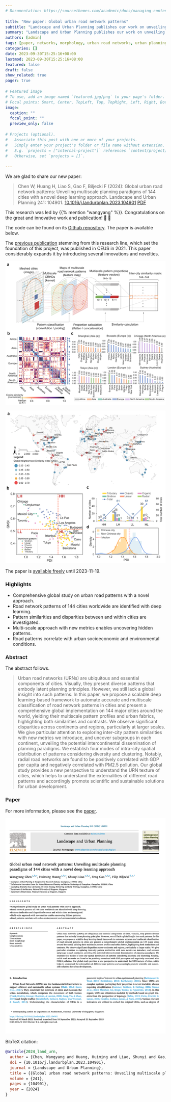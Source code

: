 ```yaml
---
# Documentation: https://sourcethemes.com/academic/docs/managing-content/

title: "New paper: Global urban road network patterns"
subtitle: "Landscape and Urban Planning publishes our work on unveiling multiscale planning paradigms of 144 cities with a novel deep learning approach."
summary: "Landscape and Urban Planning publishes our work on unveiling multiscale planning paradigms of 144 cities with a novel deep learning approach."
authors: [admin]
tags: [paper, networks, morphology, urban road networks, urban planning]
categories: []
date: 2023-09-30T15:25:16+08:00
lastmod: 2023-09-30T15:25:16+08:00
featured: false
draft: false
show_related: true
pager: true

# Featured image
# To use, add an image named `featured.jpg/png` to your page's folder.
# Focal points: Smart, Center, TopLeft, Top, TopRight, Left, Right, BottomLeft, Bottom, BottomRight.
image:
  caption: ""
  focal_point: ""
  preview_only: false

# Projects (optional).
#   Associate this post with one or more of your projects.
#   Simply enter your project's folder or file name without extension.
#   E.g. `projects = ["internal-project"]` references `content/project/deep-learning/index.md`.
#   Otherwise, set `projects = []`.

---
```


We are glad to share our new paper:

> Chen W, Huang H, Liao S, Gao F, Biljecki F (2024): Global urban road network patterns: Unveiling multiscale planning paradigms of 144 cities with a novel deep learning approach. Landscape and Urban Planning 241: 104901. [<i class="ai ai-doi-square ai"></i> 10.1016/j.landurbplan.2023.104901](https://doi.org/10.1016/j.landurbplan.2023.104901) [<i class="far fa-file-pdf"></i> PDF](/publication/2024-land-urn/2024-land-urn.pdf)</i>

This research was led by {{% mention "wangyang" %}}.
Congratulations on the great and innovative work and publication! :raised_hands: :clap:

The code can be found on its [Github repository](https://github.com/ualsg/Global-road-network-patterns).
The paper is available below.

The [previous publication](/publication/2021-ceus-dl-morphology/) stemming from this research line, which set the foundation of this project, was published in CEUS in 2021.
This paper considerably expands it by introducing several innovations and novelties.

![](1.png)

![](2.png)

The paper is [available freely](https://authors.elsevier.com/a/1hrEwcUG5SifV) until 2023-11-19.


### Highlights

+ Comprehensive global study on urban road patterns with a novel approach.
+ Road network patterns of 144 cities worldwide are identified with deep learning.
+ Pattern similarities and disparities between and within cities are investigated.
+ Multi-scale approach with new metrics enables uncovering hidden patterns.
+ Road patterns correlate with urban socioeconomic and environmental conditions.

### Abstract

The abstract follows.

> Urban road networks (URNs) are ubiquitous and essential components of cities. Visually, they present diverse patterns that embody latent planning principles. However, we still lack a global insight into such patterns. In this paper, we propose a scalable deep learning-based framework to automate accurate and multiscale classification of road network patterns in cities and present a comprehensive global implementation on 144 major cities around the world, yielding their multiscale pattern profiles and urban fabrics, highlighting both similarities and contrasts. We observe significant disparities across continents and regions, particularly at larger scales. We give particular attention to exploring inter-city pattern similarities with new metrics we introduce, and uncover subgroups in each continent, unveiling the potential intercontinental dissemination of planning paradigms. We establish four modes of intra-city spatial distribution of patterns considering diversity and clustering. Notably, radial road networks are found to be positively correlated with GDP per capita and negatively correlated with PM2.5 pollution. Our global study provides a new perspective to understand the URN texture of cities, which helps to understand the externalities of different road patterns and accordingly promote scientific and sustainable solutions for urban development.

### Paper 

For more information, please see the [paper](/publication/2024-land-urn/).

[![](page-one.png)](/publication/2024-land-urn/)

BibTeX citation:
```bibtex
@article{2024_land_urn,
  author = {Chen, Wangyang and Huang, Huiming and Liao, Shunyi and Gao, Feng and Biljecki, Filip},
  doi = {10.1016/j.landurbplan.2023.104901},
  journal = {Landscape and Urban Planning},
  title = {{Global urban road network patterns: Unveiling multiscale planning paradigms of 144 cities with a novel deep learning approach}},
  volume = {241},
  pages = {104901},
  year = {2024}
}
```
